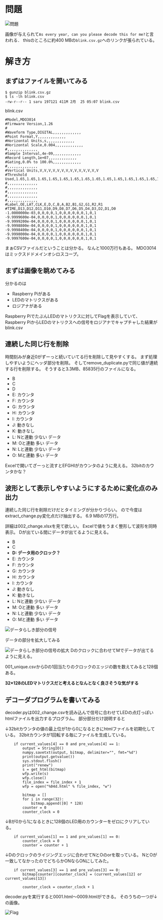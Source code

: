 # 問題


![問題](./001_problem.jpg) 


画像が与えられて```As every year, can you please decode this for me?```と言われる．
thisのところに約400 MBの```blink.csv.gz```へのリンクが張られている。


# 解き方


## まずはファイルを開いてみる
```
$ gunzip blink.csv.gz
$ ls -lh blink.csv
-rw-r--r-- 1 saru 197121 411M 2月  25 05:07 blink.csv

```

blink.csv

```
#Model,MDO3014
#Firmware Version,1.26
#
#Waveform Type,DIGITAL,,,,,,,,,,,,,
#Point Format,Y,,,,,,,,,,,,,
#Horizontal Units,s,,,,,,,,,,,,,
#Horizontal Scale,0.004,,,,,,,,,,,,,
#,,,,,,,,,,,,,,
#Sample Interval,4e-09,,,,,,,,,,,,,
#Record Length,1e+07,,,,,,,,,,,,,
#Gating,0.0% to 100.0%,,,,,,,,,,,,,
#,,,,,,,,,,,,,,
#Vertical Units,V,V,V,V,V,V,V,V,V,V,V,V,V,V
#Threshold Used,1.65,1.65,1.65,1.65,1.65,1.65,1.65,1.65,1.65,1.65,1.65,1.65,1.65,1.65
#,,,,,,,,,,,,,,
#,,,,,,,,,,,,,,
#,,,,,,,,,,,,,,
#,,,,,,,,,,,,,,
#,,,,,,,,,,,,,,
#Label,OE,LAT,CLK,E,D,C,B,A,B2,B1,G2,G1,R2,R1
#TIME,D13,D12,D11,D10,D9,D8,D7,D6,D5,D4,D3,D2,D1,D0
-1.0000000e-03,0,0,0,0,1,0,0,0,0,0,0,1,0,1
-9.9999600e-04,0,0,0,0,1,0,0,0,0,0,0,1,0,1
-9.9999200e-04,0,0,0,0,1,0,0,0,0,0,0,1,0,1
-9.9998800e-04,0,0,0,0,1,0,0,0,0,0,0,1,0,1
-9.9998400e-04,0,0,0,0,1,0,0,0,0,0,0,1,0,1
-9.9998000e-04,0,0,0,0,1,0,0,0,0,0,0,1,0,1
-9.9997600e-04,0,0,0,0,1,0,0,0,0,0,0,1,0,1
```

まぁCSVファイルだということは分かる。
なんと1000万行もある。
MDO3014はミックスドドメインオシロスコープ。

## まずは画像を眺めてみる

分かるのは
- Raspberry Piがある
- LEDのマトリクスがある
- ロジアナがある

Raspberry PiでたぶんLEDのマトリクスに対してFlagを表示していて、Raspberry PiからLEDのマトリクスへの信号をロジアナでキャプチャした結果がblink.csv

## 連続した同じ行を削除

時間刻みが身近0がずーっと続いていてる行を削除して見やすくする。
まず処理しやすいようにヘッダ部分を削除。
そしてremove_duplicate.pyで同じ値が連続する行を削除する。
そうすると3.3MB、85835行のファイルになる。

- B
- C
- D
- E: カウンタ
- F: カウンタ
- G: カウンタ
- H: カウンタ
- I: カウンタ
- J: 動きなし
- K: 動きなし
- L: Nと連動 少ない データ
- M: Oと連動 多い データ
- N: Lと連動 少ない データ
- O: Mと連動 多い データ

Excelで開いてざーっと流すとEFGHIがカウンタのように見える。
32bitのカウンタかな？

## 波形として表示しやすいようにするために変化点のみ出力

連続した同じ行を削除だけだとタイミングが分かりづらい。
ので今度はextract_change.py変化点だけ抽出する。
6.9 MBの17万行。

詳細は002_change.xlsxを見て欲しい。
Excelで値をうまく整形して波形を同時表示。
Dが出ている間にデータが出てるように見える。

- B
- C
- **D: データ用のクロック？**
- E: カウンタ
- F: カウンタ
- G: カウンタ
- H: カウンタ
- I: カウンタ
- J: 動きなし
- K: 動きなし
- L: Nと連動 少ない データ
- M: Oと連動 多い データ
- N: Lと連動 少ない データ
- O: Mと連動 多い データ


![データらしき部分の信号](./002_data_wave.jpg)

データの部分を拡大してみる

![データらしき部分の信号の拡大](./003_data_up.jpg)
Dのクロックに合わせてMでデータが出てるように見える。

001_unique.csvからDの1回当たりのクロックのエッジの数を数えてみると128個ある。

**32×128のLEDマトリクスだと考えるとなんとなく良さそうな気がする**

## デコーダプログラムを書いてみる


decoder.pyは002_change.csvを読み込んで信号に合わせてLEDの点灯っぽいhtmlファイルを出力するプログラム。
部分部分だけ説明すると

↓32bitカウンタの値の最上位が1から0になるときにhtmlファイルを初期化している。
32bitカウンタが1回転する毎にファイルを生成している。

```
    if current_values[4] == 0 and pre_values[4] == 1:
        output = StringIO()
        numpy.savetxt(output, bitmap, delimiter="", fmt="%d")
        print(output.getvalue())
        sys.stdout.flush()
        print("renew")
        s = get_html(bitmap)
        wfp.write(s)
        wfp.close()
        file_index = file_index + 1
        wfp = open("%04d.html" % file_index, "w")
        
        bitmap = []
        for i in range(32):
            bitmap.append([0] * 128)
        counter = 0
        counter_clock = 0
```

↓Bが0から1になるときに128個のLED用のカウンターをゼロにクリアしている。
```
    if current_values[1] == 1 and pre_values[1] == 0:
        counter_clock = 0
        counter = counter + 1
```



↓Dのクロックのライジングエッジに合わせてNとOのorを取っている。
NとOが一致してなかったのでどちらかONならONにしてみた。

```
    if current_values[3] == 1 and pre_values[3] == 0:
        bitmap[counter][counter_clock] = (current_values[12] or current_values[13])
    
        counter_clock = counter_clock + 1
```


decoder.pyを実行すると0001.html～0009.htmlができる。
そのうちの一つが↓の画像。

![Flag](./004_flag.jpg)


